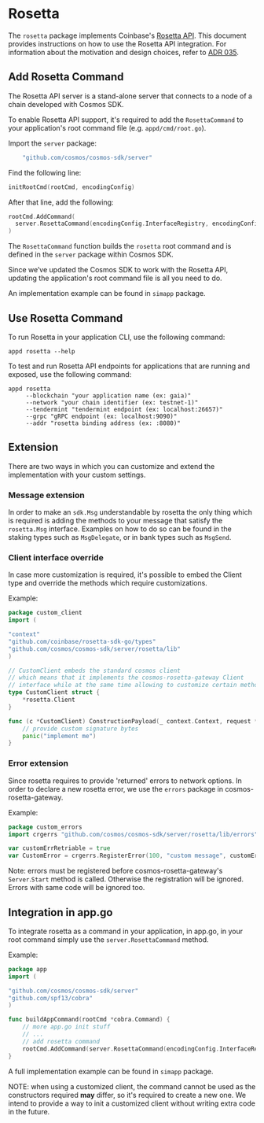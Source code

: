 # Rosetta

The `rosetta` package implements Coinbase's
[Rosetta API](https://www.rosetta-api.org). This document provides instructions
on how to use the Rosetta API integration. For information about the motivation
and design choices, refer to
[ADR 035](../architecture/adr-035-rosetta-api-support.md).

## Add Rosetta Command

The Rosetta API server is a stand-alone server that connects to a node of a
chain developed with Cosmos SDK.

To enable Rosetta API support, it's required to add the `RosettaCommand` to your
application's root command file (e.g. `appd/cmd/root.go`).

Import the `server` package:

```go
    "github.com/cosmos/cosmos-sdk/server"
```

Find the following line:

```go
initRootCmd(rootCmd, encodingConfig)
```

After that line, add the following:

```go
rootCmd.AddCommand(
  server.RosettaCommand(encodingConfig.InterfaceRegistry, encodingConfig.Marshaler)
)
```

The `RosettaCommand` function builds the `rosetta` root command and is defined
in the `server` package within Cosmos SDK.

Since we’ve updated the Cosmos SDK to work with the Rosetta API, updating the
application's root command file is all you need to do.

An implementation example can be found in `simapp` package.

## Use Rosetta Command

To run Rosetta in your application CLI, use the following command:

```
appd rosetta --help
```

To test and run Rosetta API endpoints for applications that are running and
exposed, use the following command:

```
appd rosetta
     --blockchain "your application name (ex: gaia)"
     --network "your chain identifier (ex: testnet-1)"
     --tendermint "tendermint endpoint (ex: localhost:26657)"
     --grpc "gRPC endpoint (ex: localhost:9090)"
     --addr "rosetta binding address (ex: :8080)"
```

## Extension

There are two ways in which you can customize and extend the implementation with
your custom settings.

### Message extension

In order to make an `sdk.Msg` understandable by rosetta the only thing which is
required is adding the methods to your message that satisfy the `rosetta.Msg`
interface. Examples on how to do so can be found in the staking types such as
`MsgDelegate`, or in bank types such as `MsgSend`.

### Client interface override

In case more customization is required, it's possible to embed the Client type
and override the methods which require customizations.

Example:

```go
package custom_client
import (

"context"
"github.com/coinbase/rosetta-sdk-go/types"
"github.com/cosmos/cosmos-sdk/server/rosetta/lib"
)

// CustomClient embeds the standard cosmos client
// which means that it implements the cosmos-rosetta-gateway Client
// interface while at the same time allowing to customize certain methods
type CustomClient struct {
    *rosetta.Client
}

func (c *CustomClient) ConstructionPayload(_ context.Context, request *types.ConstructionPayloadsRequest) (resp *types.ConstructionPayloadsResponse, err error) {
    // provide custom signature bytes
    panic("implement me")
}
```

### Error extension

Since rosetta requires to provide 'returned' errors to network options. In order
to declare a new rosetta error, we use the `errors` package in
cosmos-rosetta-gateway.

Example:

```go
package custom_errors
import crgerrs "github.com/cosmos/cosmos-sdk/server/rosetta/lib/errors"

var customErrRetriable = true
var CustomError = crgerrs.RegisterError(100, "custom message", customErrRetriable, "description")
```

Note: errors must be registered before cosmos-rosetta-gateway's `Server`.`Start`
method is called. Otherwise the registration will be ignored. Errors with same
code will be ignored too.

## Integration in app.go

To integrate rosetta as a command in your application, in app.go, in your root
command simply use the `server.RosettaCommand` method.

Example:

```go
package app
import (

"github.com/cosmos/cosmos-sdk/server"
"github.com/spf13/cobra"
)

func buildAppCommand(rootCmd *cobra.Command) {
    // more app.go init stuff
	// ...
    // add rosetta command
	rootCmd.AddCommand(server.RosettaCommand(encodingConfig.InterfaceRegistry, encodingConfig.Marshaler))
}
```

A full implementation example can be found in `simapp` package.

NOTE: when using a customized client, the command cannot be used as the
constructors required **may** differ, so it's required to create a new one. We
intend to provide a way to init a customized client without writing extra code
in the future.
